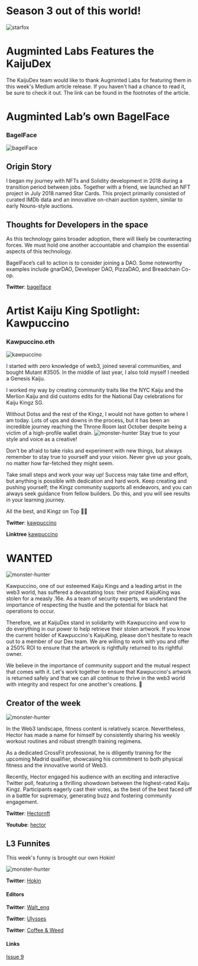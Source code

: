 # Season 3 out of this world!
![starfox](/images/article3/cute-space-kaiju.png "400, 400")
# Augminted Labs Features the KaijuDex

The KaijuDex team would like to thank Augminted Labs for featuring them in this week's Medium article release. If you haven't had a chance to read it, be sure to check it out. The link can be found in the footnotes of the article.

# Augminted Lab’s own BagelFace

### BagelFace
![bagelFace](/images/article3/bagelFace.png "200, 200")

## Origin Story

I began my journey with NFTs and Solidity development in 2018 during a transition period between jobs. Together with a friend, we launched an NFT project in July 2018 named Star Cards. This project primarily consisted of curated IMDb data and an innovative on-chain auction system, similar to early Nouns-style auctions.

## Thoughts for Developers in the space

As this technology gains broader adoption, there will likely be counteracting forces. We must hold one another accountable and champion the essential aspects of this technology.

BagelFace’s  call to action is to consider joining a DAO. Some noteworthy examples include gnarDAO, Developer DAO, PizzaDAO, and Breadchain Co-op.

**Twitter**: [bagelface](https://twitter.com/0xbagelface)

# Artist Kaiju King Spotlight: Kawpuccino

### Kawpuccino.eth

![kawpuccino](/images/article3/kawpuccino.png "200, 200")

I started with zero knowledge of web3, joined several communities, and bought Mutant #3505.  In the middle of last year, I also told myself I needed a Genesis Kaiju.

I worked my way by creating community traits like the NYC Kaiju and the Merlion Kaiju and did customs edits for the National Day celebrations for Kaiju Kingz SG.

Without Dotss and the rest of the Kingz, I would not have gotten to where I am today. Lots of ups and downs in the process, but it has been an incredible journey reaching the Throne Room last October despite being a victim of a high-profile wallet drain.
![monster-hunter](/images/article3/seth-khaw-ezgif-com-resize.gif "800, 800")
Stay true to your style and voice as a creative!

Don't be afraid to take risks and experiment with new things, but always remember to stay true to yourself and your vision. Never give up your goals, no matter how far-fetched they might seem.

Take small steps and work your way up! Success may take time and effort, but anything is possible with dedication and hard work. Keep creating and pushing yourself; the Kingz community supports all endeavors, and you can always seek guidance from fellow builders. Do this, and you will see results in your learning journey.

All the best, and Kingz on Top 🦖👑

**Twitter**: [kawpuccino](https://twitter.com/kawpuccino)

**Linktree** [kawpuccino](https://linktr.ee/sethkhaw)

# WANTED

![monster-hunter](/images/article3/Wanted-Article-3.png "400, 400")

Kawpuccino, one of our esteemed Kaiju Kings and a leading artist in the web3 world, has suffered a devastating loss: their prized KaijuKing was stolen for a measly .16e. As a team of security experts, we understand the importance of respecting the hustle and the potential for black hat operations to occur.

Therefore, we at KaijuDex stand in solidarity with Kawpuccino and vow to do everything in our power to help retrieve their stolen artwork. If you know the current holder of Kawpuccino's KaijuKing, please don't hesitate to reach out to a member of our Dex team. We are willing to work with you and offer a 250% ROI to ensure that the artwork is rightfully returned to its rightful owner.

We believe in the importance of community support and the mutual respect that comes with it. Let's work together to ensure that Kawpuccino's artwork is returned safely and that we can all continue to thrive in the web3 world with integrity and respect for one another's creations. 🌟

## Creator of the week

![monster-hunter](/images/article3/hectpr.jpg "200, 200")

In the Web3 landscape, fitness content is relatively scarce. Nevertheless, Hector has made a name for himself by consistently sharing his weekly workout routines and robust strength training regimens.

As a dedicated CrossFit professional, he is diligently training for the upcoming Madrid qualifier, showcasing his commitment to both physical fitness and the innovative world of Web3.

Recently, Hector engaged his audience with an exciting and interactive Twitter poll, featuring a thrilling showdown between the highest-rated Kaiju Kingz. Participants eagerly cast their votes, as the best of the best faced off in a battle for supremacy, generating buzz and fostering community engagement.

**Twitter**: [Hectornft](https://twitter.com/hectornft)

**Youtube**: [hector](https://www.youtube.com/@hectormoreno4770/featured)


## L3 Funnites
This week's funny is brought our own Hokin!

![monster-hunter](/images/article3/L3_Part_1_V2.png "800, 800")


**Twitter**: [Hokin](https://twitter.com/hokin26)


#### Editors

**Twitter**: [Walt_eng](https://twitter.com/Walt_eng)

**Twitter**: [Ulysses](https://twitter.com/ToshibaHero)

**Twitter**: [Coffee & Weed](https://twitter.com/erc1337_Coffee)


#### Links
[Issue 9](https://medium.com/@AugmintedLabs/kaijukingz-community-update-9-268ef592813e)

